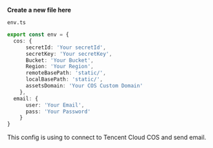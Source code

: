 **Create a new file here**

`env.ts`

```typescript
export const env = {
  cos: {
      secretId: 'Your secretId',
      secretKey: 'Your secretKey',
      Bucket: 'Your Bucket',
      Region: 'Your Region',
      remoteBasePath: 'static/',
      localBasePath: 'static/',
      assetsDomain: 'Your COS Custom Domain'
    },
  email: {
      user: 'Your Email',
      pass: 'Your Password'
    }
}
```

This config is using to connect to Tencent Cloud COS and send email.

